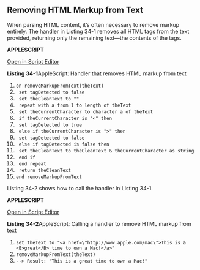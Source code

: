 <a id="//apple_ref/doc/uid/TP40016239-CH64"></a><a id="//apple_ref/doc/uid/TP40016239-CH64-SW1"></a>

## Removing HTML Markup from Text

When parsing HTML content, it’s often necessary to remove markup entirely. The handler in Listing 34-1 removes all HTML tags from the text provided, returning only the remaining text—the contents of the tags.

**APPLESCRIPT**

[Open in Script Editor](https://developer.apple.com/library/archive/mac-automation-scripting-guide/applescript:/com.apple.scripteditor?action=new&name=Remove%20HTML%20Markup%20From%20Text&script=on%20removeMarkupFromText%28theText%29%0D%20%20%20%20set%20tagDetected%20to%20false%0D%20%20%20%20set%20theCleanText%20to%20%22%22%0D%20%20%20%20repeat%20with%20a%20from%201%20to%20length%20of%20theText%0D%20%20%20%20%20%20%20%20set%20theCurrentCharacter%20to%20character%20a%20of%20theText%0D%20%20%20%20%20%20%20%20if%20theCurrentCharacter%20is%20%22%3C%22%20then%0D%20%20%20%20%20%20%20%20%20%20%20%20set%20tagDetected%20to%20true%0D%20%20%20%20%20%20%20%20else%20if%20theCurrentCharacter%20is%20%22%3E%22%20then%0D%20%20%20%20%20%20%20%20%20%20%20%20set%20tagDetected%20to%20false%0D%20%20%20%20%20%20%20%20else%20if%20tagDetected%20is%20false%20then%0D%20%20%20%20%20%20%20%20%20%20%20%20set%20theCleanText%20to%20theCleanText%20%26%20theCurrentCharacter%20as%20string%0D%20%20%20%20%20%20%20%20end%20if%0D%20%20%20%20end%20repeat%0D%20%20%20%20return%20theCleanText%0Dend%20removeMarkupFromText%0D)

<a id="//apple_ref/doc/uid/TP40016239-CH64-SW2"></a>
**Listing 34-1**AppleScript: Handler that removes HTML markup from text

1. `on removeMarkupFromText(theText)`
2. ` set tagDetected to false`
3. ` set theCleanText to ""`
4. ` repeat with a from 1 to length of theText`
5. ` set theCurrentCharacter to character a of theText`
6. ` if theCurrentCharacter is "<" then`
7. ` set tagDetected to true`
8. ` else if theCurrentCharacter is ">" then`
9. ` set tagDetected to false`
10. ` else if tagDetected is false then`
11. ` set theCleanText to theCleanText & theCurrentCharacter as string`
12. ` end if`
13. ` end repeat`
14. ` return theCleanText`
15. `end removeMarkupFromText`

Listing 34-2 shows how to call the handler in Listing 34-1.

**APPLESCRIPT**

[Open in Script Editor](https://developer.apple.com/library/archive/mac-automation-scripting-guide/applescript:/com.apple.scripteditor?action=new&name=Call%20Handler%20to%20Remove%20HTML%20Markup%20from%20Text&script=set%20theText%20to%20%22%3Ca%20href%3D%5C%22http%3A%2F%2Fwww.apple.com%2Fmac%5C%22%3EThis%20is%20a%20%3CB%3Egreat%3C%2FB%3E%20time%20to%20own%20a%20Mac!%3C%2Fa%3E%22%0AremoveMarkupFromText%28theText%29)

<a id="//apple_ref/doc/uid/TP40016239-CH64-SW3"></a>
**Listing 34-2**AppleScript: Calling a handler to remove HTML markup from text

1. `set theText to "<a href=\"http://www.apple.com/mac\">This is a <B>great</B> time to own a Mac!</a>"`
2. `removeMarkupFromText(theText)`
3. `--> Result: "This is a great time to own a Mac!"`

